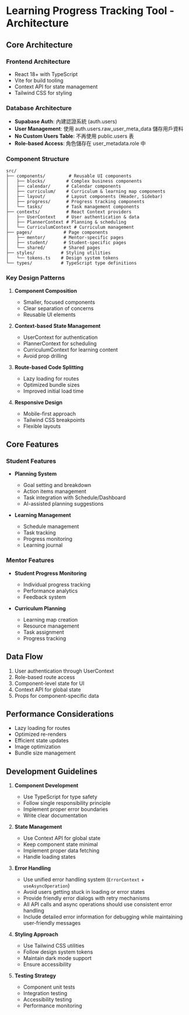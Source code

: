 # Learning Progress Tracking Tool - Architecture

## Core Architecture

### Frontend Architecture
- React 18+ with TypeScript
- Vite for build tooling
- Context API for state management
- Tailwind CSS for styling

### Database Architecture
- **Supabase Auth**: 內建認證系統 (auth.users)
- **User Management**: 使用 auth.users.raw_user_meta_data 儲存用戶資料
- **No Custom Users Table**: 不再使用 public.users 表
- **Role-based Access**: 角色儲存在 user_metadata.role 中

### Component Structure
```
src/
├── components/         # Reusable UI components
│   ├── blocks/        # Complex business components
│   ├── calendar/      # Calendar components
│   ├── curriculum/    # Curriculum & learning map components
│   ├── layout/        # Layout components (Header, Sidebar)
│   ├── progress/      # Progress tracking components
│   └── tasks/         # Task management components
├── contexts/          # React Context providers
│   ├── UserContext    # User authentication & data
│   ├── PlannerContext # Planning & scheduling
│   └── CurriculumContext # Curriculum management
├── pages/            # Page components
│   ├── mentor/       # Mentor-specific pages
│   ├── student/      # Student-specific pages
│   └── shared/       # Shared pages
├── styles/          # Styling utilities
│   └── tokens.ts    # Design system tokens
└── types/           # TypeScript type definitions
```

### Key Design Patterns
1. **Component Composition**
   - Smaller, focused components
   - Clear separation of concerns
   - Reusable UI elements

2. **Context-based State Management**
   - UserContext for authentication
   - PlannerContext for scheduling
   - CurriculumContext for learning content
   - Avoid prop drilling

3. **Route-based Code Splitting**
   - Lazy loading for routes
   - Optimized bundle sizes
   - Improved initial load time

4. **Responsive Design**
   - Mobile-first approach
   - Tailwind CSS breakpoints
   - Flexible layouts

## Core Features

### Student Features
- **Planning System**
  - Goal setting and breakdown
  - Action items management
  - Task integration with Schedule/Dashboard
  - AI-assisted planning suggestions

- **Learning Management**
  - Schedule management
  - Task tracking
  - Progress monitoring
  - Learning journal

### Mentor Features
- **Student Progress Monitoring**
  - Individual progress tracking
  - Performance analytics
  - Feedback system

- **Curriculum Planning**
  - Learning map creation
  - Resource management
  - Task assignment
  - Progress tracking

## Data Flow
1. User authentication through UserContext
2. Role-based route access
3. Component-level state for UI
4. Context API for global state
5. Props for component-specific data

## Performance Considerations
- Lazy loading for routes
- Optimized re-renders
- Efficient state updates
- Image optimization
- Bundle size management

## Development Guidelines
1. **Component Development**
   - Use TypeScript for type safety
   - Follow single responsibility principle
   - Implement proper error boundaries
   - Write clear documentation

2. **State Management**
   - Use Context API for global state
   - Keep component state minimal
   - Implement proper data fetching
   - Handle loading states

3. **Error Handling**
   - Use unified error handling system (`ErrorContext` + `useAsyncOperation`)
   - Avoid users getting stuck in loading or error states
   - Provide friendly error dialogs with retry mechanisms
   - All API calls and async operations should use consistent error handling
   - Include detailed error information for debugging while maintaining user-friendly messages

4. **Styling Approach**
   - Use Tailwind CSS utilities
   - Follow design system tokens
   - Maintain dark mode support
   - Ensure accessibility

5. **Testing Strategy**
   - Component unit tests
   - Integration testing
   - Accessibility testing
   - Performance monitoring